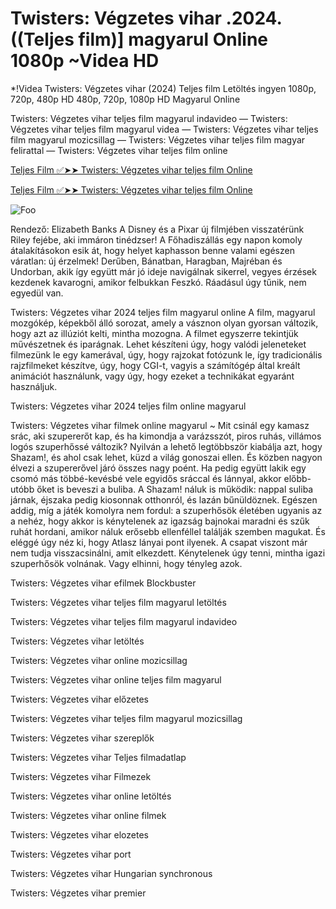 # Twisters: Végzetes vihar .2024.((Teljes film)]  magyarul Online 1080p ~Videa HD

*!Videa Twisters: Végzetes vihar (2024) Teljes film Letöltés ingyen 1080p, 720p, 480p HD  480p, 720p, 1080p HD Magyarul Online

Twisters: Végzetes vihar teljes film magyarul indavideo — Twisters: Végzetes vihar teljes film magyarul videa — Twisters: Végzetes vihar teljes film magyarul mozicsillag — Twisters: Végzetes vihar teljes film magyar felirattal — Twisters: Végzetes vihar teljes film online



[Teljes Film ✅➤➤ Twisters: Végzetes vihar teljes film Online](https://filmhd.cloud/movie/718821/twisters-gituuu)



[Teljes Film ✅➤➤ Twisters: Végzetes vihar teljes film Online](https://filmhd.cloud/movie/718821/twisters-gituuu)

<animated-image data-catalyst=""><a href="https://filmhd.cloud/movie/718821/twisters-gituuu" rel="nofollow" data-target="animated-image.originalLink"><img src="https://camo.githubusercontent.com/917e6ed5c302499242165dcc02bdbce85c075fd21b35918eb9c0b771855261b8/68747470733a2f2f7374617469632e7769787374617469632e636f6d2f6d656469612f6232343966395f61646163386637306662336634356238383639313639366337376465313866337e6d76322e676966" alt="Foo" data-canonical-src="https://static.wixstatic.com/media/b249f9_adac8f70fb3f45b88691696c77de18f3~mv2.gif" style="max-width: 100%; display: inline-block;" data-target="animated-image.originalImage"></a>



Rendező: Elizabeth Banks A Disney és a Pixar új filmjében visszatérünk Riley fejébe, aki immáron tinédzser! A Főhadiszállás egy napon komoly átalakításokon esik át, hogy helyet kaphasson benne valami egészen váratlan: új érzelmek! Derűben, Bánatban, Haragban, Majréban és Undorban, akik így együtt már jó ideje navigálnak sikerrel, vegyes érzések kezdenek kavarogni, amikor felbukkan Feszkó. Ráadásul úgy tűnik, nem egyedül van.




Twisters: Végzetes vihar 2024 teljes film magyarul online A film, magyarul mozgókép, képekből álló sorozat, amely a vásznon olyan gyorsan változik, hogy azt az illúziót kelti, mintha mozogna. A filmet egyszerre tekintjük művészetnek és iparágnak. Lehet készíteni úgy, hogy valódi jeleneteket filmezünk le egy kamerával, úgy, hogy rajzokat fotózunk le, így tradicionális rajzfilmeket készítve, úgy, hogy CGI-t, vagyis a számítógép által kreált animációt használunk, vagy úgy, hogy ezeket a technikákat egyaránt használjuk.




Twisters: Végzetes vihar 2024 teljes film online magyarul




Twisters: Végzetes vihar filmek online magyarul ~ Mit csinál egy kamasz srác, aki szupererőt kap, és ha kimondja a varázsszót, piros ruhás, villámos logós szuperhőssé változik? Nyilván a lehető legtöbbször kiabálja azt, hogy Shazam!, és ahol csak lehet, küzd a világ gonoszai ellen. És közben nagyon élvezi a szupererővel járó összes nagy poént. Ha pedig együtt lakik egy csomó más többé-kevésbé vele egyidős sráccal és lánnyal, akkor előbb-utóbb őket is beveszi a buliba. A Shazam! náluk is működik: nappal suliba járnak, éjszaka pedig kiosonnak otthonról, és lazán bűnüldöznek. Egészen addig, míg a játék komolyra nem fordul: a szuperhősök életében ugyanis az a nehéz, hogy akkor is kénytelenek az igazság bajnokai maradni és szűk ruhát hordani, amikor náluk erősebb ellenféllel találják szemben magukat. És eléggé úgy néz ki, hogy Atlasz lányai pont ilyenek. A csapat viszont már nem tudja visszacsinálni, amit elkezdett. Kénytelenek úgy tenni, mintha igazi szuperhősök volnának. Vagy elhinni, hogy tényleg azok.




Twisters: Végzetes vihar efilmek Blockbuster





Twisters: Végzetes vihar teljes film magyarul letöltés




Twisters: Végzetes vihar teljes film magyarul indavideo




Twisters: Végzetes vihar letöltés




Twisters: Végzetes vihar online mozicsillag




Twisters: Végzetes vihar online teljes film magyarul




Twisters: Végzetes vihar előzetes




Twisters: Végzetes vihar teljes film magyarul mozicsillag




Twisters: Végzetes vihar szereplők




Twisters: Végzetes vihar Teljes filmadatlap




Twisters: Végzetes vihar Filmezek




Twisters: Végzetes vihar online letöltés




Twisters: Végzetes vihar online filmek




Twisters: Végzetes vihar elozetes




Twisters: Végzetes vihar port





Twisters: Végzetes vihar Hungarian synchronous





Twisters: Végzetes vihar premier
